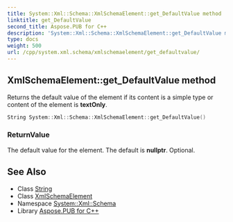```yaml
---
title: System::Xml::Schema::XmlSchemaElement::get_DefaultValue method
linktitle: get_DefaultValue
second_title: Aspose.PUB for C++
description: 'System::Xml::Schema::XmlSchemaElement::get_DefaultValue method. Returns the default value of the element if its content is a simple type or content of the element is textOnly in C++.'
type: docs
weight: 500
url: /cpp/system.xml.schema/xmlschemaelement/get_defaultvalue/
---
```

## XmlSchemaElement::get_DefaultValue method


Returns the default value of the element if its content is a simple type or content of the element is **textOnly**.

```cpp
String System::Xml::Schema::XmlSchemaElement::get_DefaultValue()
```


### ReturnValue

The default value for the element. The default is **nullptr**. Optional.

## See Also

* Class [String](../../../system/string/)
* Class [XmlSchemaElement](../)
* Namespace [System::Xml::Schema](../../)
* Library [Aspose.PUB for C++](../../../)
